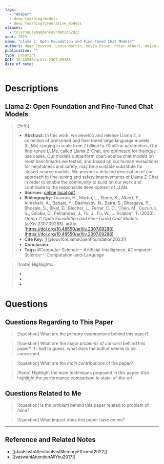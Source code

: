 ```yaml
---
tags:
  - "#paper"
  - deep_learning/models
  - deep_learning/generative_models
aliases:
  - touvronLlamaOpenFoundation2023
year: 2023
name: "Llama 2: Open Foundation and Fine-Tuned Chat Models"
authors: Hugo Touvron, Louis Martin, Kevin Stone, Peter Albert, Amjad Almahairi, Yasmine Babaei, Nikolay Bashlykov, Soumya Batra, Prajjwal Bhargava, Shruti Bhosale, Dan Bikel, Lukas Blecher, Cristian Canton Ferrer, Moya Chen, Guillem Cucurull, David Esiobu, Jude Fernandes, Jeremy Fu, Wenyin Fu, Brian Fuller, Cynthia Gao, Vedanuj Goswami, Naman Goyal, Anthony Hartshorn, Saghar Hosseini, Rui Hou, Hakan Inan, Marcin Kardas, Viktor Kerkez, Madian Khabsa, Isabel Kloumann, Artem Korenev, Punit Singh Koura, Marie-Anne Lachaux, Thibaut Lavril, Jenya Lee, Diana Liskovich, Yinghai Lu, Yuning Mao, Xavier Martinet, Todor Mihaylov, Pushkar Mishra, Igor Molybog, Yixin Nie, Andrew Poulton, Jeremy Reizenstein, Rashi Rungta, Kalyan Saladi, Alan Schelten, Ruan Silva, Eric Michael Smith, Ranjan Subramanian, Xiaoqing Ellen Tan, Binh Tang, Ross Taylor, Adina Williams, Jian Xiang Kuan, Puxin Xu, Zheng Yan, Iliyan Zarov, Yuchen Zhang, Angela Fan, Melanie Kambadur, Sharan Narang, Aurelien Rodriguez, Robert Stojnic, Sergey Edunov, Thomas Scialom
publication: ""
type: preprint
DOI: 10.48550/arXiv.2307.09288
date of note:
---
```

# Descriptions

## Llama 2: Open Foundation and Fine-Tuned Chat Models 
> [!info] 
> - **Abstract:** In this work, we develop and release Llama 2, a collection of pretrained and fine-tuned large language models (LLMs) ranging in scale from 7 billion to 70 billion parameters. Our fine-tuned LLMs, called Llama 2-Chat, are optimized for dialogue use cases. Our models outperform open-source chat models on most benchmarks we tested, and based on our human evaluations for helpfulness and safety, may be a suitable substitute for closed-source models. We provide a detailed description of our approach to fine-tuning and safety improvements of Llama 2-Chat in order to enable the community to build on our work and contribute to the responsible development of LLMs. 
> - **Sources**: [online](http://zotero.org/users/13492210/items/NFCBFT8I) [local](zotero://select/library/items/NFCBFT8I) [pdf](file:////Users/lukexie/Zotero/storage/DJEKBJNF/Touvron%20et%20al.%20-%202023%20-%20Llama%202%20Open%20Foundation%20and%20Fine-Tuned%20Chat%20Model.pdf) 
> - **Bibliography**: Touvron, H., Martin, L., Stone, K., Albert, P., Almahairi, A., Babaei, Y., Bashlykov, N., Batra, S., Bhargava, P., Bhosale, S., Bikel, D., Blecher, L., Ferrer, C. C., Chen, M., Cucurull, G., Esiobu, D., Fernandes, J., Fu, J., Fu, W., … Scialom, T. (2023). _Llama 2: Open Foundation and Fine-Tuned Chat Models_ (arXiv:2307.09288). arXiv. [https://doi.org/10.48550/arXiv.2307.09288](https://doi.org/10.48550/arXiv.2307.09288)
> - **Cite Key:** [[@touvronLlamaOpenFoundation2023]] 
> - **Conclusion**:
> - **Tags:** #Computer-Science---Artificial-Intelligence, #Computer-Science---Computation-and-Language


>[!note] Highlights:
>
>-
>-
>-



# Questions
## Questions Regarding to This Paper


>[!question] 
>What are the *primary assumptions* behind this paper?



>[!question]
>What are the major *problems of concern* behind this paper? If i had to guess, what does the author seems to be concerned. 




>[!question]
>What are *the main contributions* of the paper?




>[!todo]
>Highlight the main techniques proposed in this paper. Also highlight the performance comparison to state-of-the-art.



## Questions Related to Me


> [!question] 
> Is the problem behind this paper related to problem of mine?



> [!question] 
> What impact does this paper have on me?




----

## Reference and Related Notes

- [[daoFlashAttentionFastMemoryEfficient2022]]
- [[vaswaniAttentionAllYou2017]]